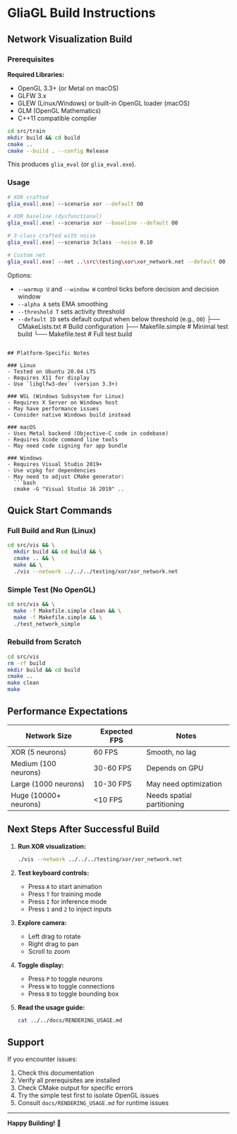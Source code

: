 # GliaGL Build Instructions

## Network Visualization Build

### Prerequisites

**Required Libraries:**
- OpenGL 3.3+ (or Metal on macOS)
- GLFW 3.x
- GLEW (Linux/Windows) or built-in OpenGL loader (macOS)
- GLM (OpenGL Mathematics)
- C++11 compatible compiler

```bash
cd src/train
mkdir build && cd build
cmake ..
cmake --build . --config Release
```

This produces `glia_eval` (or `glia_eval.exe`).

### Usage

```bash
# XOR crafted
glia_eval[.exe] --scenario xor --default O0

# XOR baseline (dysfunctional)
glia_eval[.exe] --scenario xor --baseline --default O0

# 3-class crafted with noise
glia_eval[.exe] --scenario 3class --noise 0.10

# Custom net
glia_eval[.exe] --net ..\src\testing\xor\xor_network.net --default O0
```

Options:
- `--warmup U` and `--window W` control ticks before decision and decision window
- `--alpha A` sets EMA smoothing
- `--threshold T` sets activity threshold
- `--default ID` sets default output when below threshold (e.g., `O0`)
├── CMakeLists.txt       # Build configuration
├── Makefile.simple      # Minimal test build
└── Makefile.test        # Full test build
```

## Platform-Specific Notes

### Linux
- Tested on Ubuntu 20.04 LTS
- Requires X11 for display
- Use `libglfw3-dev` (version 3.3+)

### WSL (Windows Subsystem for Linux)
- Requires X Server on Windows host
- May have performance issues
- Consider native Windows build instead

### macOS
- Uses Metal backend (Objective-C code in codebase)
- Requires Xcode command line tools
- May need code signing for app bundle

### Windows
- Requires Visual Studio 2019+
- Use vcpkg for dependencies
- May need to adjust CMake generator:
  ```bash
  cmake -G "Visual Studio 16 2019" ..
  ```

## Quick Start Commands

### Full Build and Run (Linux)
```bash
cd src/vis && \
  mkdir build && cd build && \
  cmake .. && \
  make && \
  ./vis --network ../../../testing/xor/xor_network.net
```

### Simple Test (No OpenGL)
```bash
cd src/vis && \
  make -f Makefile.simple clean && \
  make -f Makefile.simple && \
  ./test_network_simple
```

### Rebuild from Scratch
```bash
cd src/vis
rm -rf build
mkdir build && cd build
cmake ..
make clean
make
```

## Performance Expectations

| Network Size | Expected FPS | Notes |
|--------------|--------------|-------|
| XOR (5 neurons) | 60 FPS | Smooth, no lag |
| Medium (100 neurons) | 30-60 FPS | Depends on GPU |
| Large (1000 neurons) | 10-30 FPS | May need optimization |
| Huge (10000+ neurons) | <10 FPS | Needs spatial partitioning |

## Next Steps After Successful Build

1. **Run XOR visualization:**
   ```bash
   ./vis --network ../../../testing/xor/xor_network.net
   ```

2. **Test keyboard controls:**
   - Press `A` to start animation
   - Press `T` for training mode
   - Press `I` for inference mode
   - Press `1` and `2` to inject inputs

3. **Explore camera:**
   - Left drag to rotate
   - Right drag to pan
   - Scroll to zoom

4. **Toggle display:**
   - Press `P` to toggle neurons
   - Press `W` to toggle connections
   - Press `B` to toggle bounding box

5. **Read the usage guide:**
   ```bash
   cat ../../docs/RENDERING_USAGE.md
   ```

## Support

If you encounter issues:
1. Check this documentation
2. Verify all prerequisites are installed
3. Check CMake output for specific errors
4. Try the simple test first to isolate OpenGL issues
5. Consult `docs/RENDERING_USAGE.md` for runtime issues

---

**Happy Building!** 🔨
